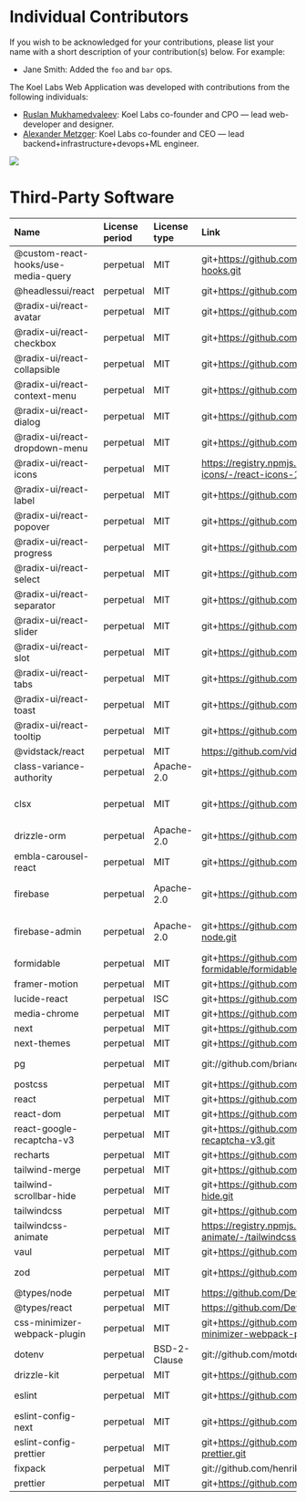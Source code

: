 # Individual Contributors

If you wish to be acknowledged for your contributions, please list your name
with a short description of your contribution(s) below. For example:

- Jane Smith: Added the `foo` and `bar` ops.

The Koel Labs Web Application was developed with contributions from the following individuals:

- [Ruslan Mukhamedvaleev](https://www.ruslan.in/): Koel Labs co-founder and CPO — lead web-developer and designer.
- [Alexander Metzger](https://www.linkedin.com/in/alexander-le-metzger): Koel Labs co-founder and CEO — lead backend+infrastructure+devops+ML engineer.

<a href="https://github.com/KoelLabs/webapp/graphs/contributors">
  <img class="dark-light" src="https://contrib.rocks/image?repo=KoelLabs/webapp&anon=0&columns=20&max=100&r=true" />
</a>

# Third-Party Software

| Name                                | License period | License type | Link                                                                           | Author                                                                |
| :---------------------------------- | :------------- | :----------- | :----------------------------------------------------------------------------- | :-------------------------------------------------------------------- |
| @custom-react-hooks/use-media-query | perpetual      | MIT          | git+https://github.com/djkepa/custom-react-hooks.git                           | Bane Grozdanovic <banegrozdanovic@gmail.com>                          |
| @headlessui/react                   | perpetual      | MIT          | git+https://github.com/tailwindlabs/headlessui.git                             | n/a                                                                   |
| @radix-ui/react-avatar              | perpetual      | MIT          | git+https://github.com/radix-ui/primitives.git                                 | n/a                                                                   |
| @radix-ui/react-checkbox            | perpetual      | MIT          | git+https://github.com/radix-ui/primitives.git                                 | n/a                                                                   |
| @radix-ui/react-collapsible         | perpetual      | MIT          | git+https://github.com/radix-ui/primitives.git                                 | n/a                                                                   |
| @radix-ui/react-context-menu        | perpetual      | MIT          | git+https://github.com/radix-ui/primitives.git                                 | n/a                                                                   |
| @radix-ui/react-dialog              | perpetual      | MIT          | git+https://github.com/radix-ui/primitives.git                                 | n/a                                                                   |
| @radix-ui/react-dropdown-menu       | perpetual      | MIT          | git+https://github.com/radix-ui/primitives.git                                 | n/a                                                                   |
| @radix-ui/react-icons               | perpetual      | MIT          | https://registry.npmjs.org/@radix-ui/react-icons/-/react-icons-1.3.2.tgz       | n/a                                                                   |
| @radix-ui/react-label               | perpetual      | MIT          | git+https://github.com/radix-ui/primitives.git                                 | n/a                                                                   |
| @radix-ui/react-popover             | perpetual      | MIT          | git+https://github.com/radix-ui/primitives.git                                 | n/a                                                                   |
| @radix-ui/react-progress            | perpetual      | MIT          | git+https://github.com/radix-ui/primitives.git                                 | n/a                                                                   |
| @radix-ui/react-select              | perpetual      | MIT          | git+https://github.com/radix-ui/primitives.git                                 | n/a                                                                   |
| @radix-ui/react-separator           | perpetual      | MIT          | git+https://github.com/radix-ui/primitives.git                                 | n/a                                                                   |
| @radix-ui/react-slider              | perpetual      | MIT          | git+https://github.com/radix-ui/primitives.git                                 | n/a                                                                   |
| @radix-ui/react-slot                | perpetual      | MIT          | git+https://github.com/radix-ui/primitives.git                                 | n/a                                                                   |
| @radix-ui/react-tabs                | perpetual      | MIT          | git+https://github.com/radix-ui/primitives.git                                 | n/a                                                                   |
| @radix-ui/react-toast               | perpetual      | MIT          | git+https://github.com/radix-ui/primitives.git                                 | n/a                                                                   |
| @radix-ui/react-tooltip             | perpetual      | MIT          | git+https://github.com/radix-ui/primitives.git                                 | n/a                                                                   |
| @vidstack/react                     | perpetual      | MIT          | https://github.com/vidstack/player.git                                         | n/a                                                                   |
| class-variance-authority            | perpetual      | Apache-2.0   | git+https://github.com/joe-bell/cva.git                                        | Joe Bell (https://joebell.co.uk)                                      |
| clsx                                | perpetual      | MIT          | git+https://github.com/lukeed/clsx.git                                         | Luke Edwards luke.edwards05@gmail.com https://lukeed.com              |
| drizzle-orm                         | perpetual      | Apache-2.0   | git+https://github.com/drizzle-team/drizzle-orm.git                            | Drizzle Team                                                          |
| embla-carousel-react                | perpetual      | MIT          | git+https://github.com/davidjerleke/embla-carousel                             | David Jerleke                                                         |
| firebase                            | perpetual      | Apache-2.0   | git+https://github.com/firebase/firebase-js-sdk.git                            | Firebase <firebase-support@google.com> (https://firebase.google.com/) |
| firebase-admin                      | perpetual      | Apache-2.0   | git+https://github.com/firebase/firebase-admin-node.git                        | Firebase <firebase-support@google.com> (https://firebase.google.com/) |
| formidable                          | perpetual      | MIT          | git+https://github.com/node-formidable/formidable.git                          | n/a                                                                   |
| framer-motion                       | perpetual      | MIT          | git+https://github.com/motiondivision/motion.git                               | Framer                                                                |
| lucide-react                        | perpetual      | ISC          | git+https://github.com/lucide-icons/lucide.git                                 | Eric Fennis                                                           |
| media-chrome                        | perpetual      | MIT          | git+https://github.com/muxinc/media-chrome.git                                 | @muxinc                                                               |
| next                                | perpetual      | MIT          | git+https://github.com/vercel/next.js.git                                      | n/a                                                                   |
| next-themes                         | perpetual      | MIT          | git+https://github.com/pacocoursey/next-themes.git                             | n/a                                                                   |
| pg                                  | perpetual      | MIT          | git://github.com/brianc/node-postgres.git                                      | Brian Carlson <brian.m.carlson@gmail.com>                             |
| postcss                             | perpetual      | MIT          | git+https://github.com/postcss/postcss.git                                     | Andrey Sitnik <andrey@sitnik.ru>                                      |
| react                               | perpetual      | MIT          | git+https://github.com/facebook/react.git                                      | n/a                                                                   |
| react-dom                           | perpetual      | MIT          | git+https://github.com/facebook/react.git                                      | n/a                                                                   |
| react-google-recaptcha-v3           | perpetual      | MIT          | git+https://github.com/t49tran/react-google-recaptcha-v3.git                   | Duong Tran                                                            |
| recharts                            | perpetual      | MIT          | git+https://github.com/recharts/recharts.git                                   | recharts group                                                        |
| tailwind-merge                      | perpetual      | MIT          | git+https://github.com/dcastil/tailwind-merge.git                              | Dany Castillo                                                         |
| tailwind-scrollbar-hide             | perpetual      | MIT          | git+https://github.com/reslear/tailwind-scrollbar-hide.git                     | reslear                                                               |
| tailwindcss                         | perpetual      | MIT          | git+https://github.com/tailwindlabs/tailwindcss.git                            | n/a                                                                   |
| tailwindcss-animate                 | perpetual      | MIT          | https://registry.npmjs.org/tailwindcss-animate/-/tailwindcss-animate-1.0.7.tgz | Jamie Kyle <me@thejameskyle.com>                                      |
| vaul                                | perpetual      | MIT          | git+https://github.com/emilkowalski/vaul.git                                   | Emil Kowalski <e@emilkowal.ski>                                       |
| zod                                 | perpetual      | MIT          | git+https://github.com/colinhacks/zod.git                                      | Colin McDonnell <colin@colinhacks.com>                                |
| @types/node                         | perpetual      | MIT          | https://github.com/DefinitelyTyped/DefinitelyTyped.git                         | n/a                                                                   |
| @types/react                        | perpetual      | MIT          | https://github.com/DefinitelyTyped/DefinitelyTyped.git                         | n/a                                                                   |
| css-minimizer-webpack-plugin        | perpetual      | MIT          | git+https://github.com/webpack-contrib/css-minimizer-webpack-plugin.git        | Loann Neveu                                                           |
| dotenv                              | perpetual      | BSD-2-Clause | git://github.com/motdotla/dotenv.git                                           | n/a                                                                   |
| drizzle-kit                         | perpetual      | MIT          | git+https://github.com/drizzle-team/drizzle-orm.git                            | Drizzle Team                                                          |
| eslint                              | perpetual      | MIT          | git+https://github.com/eslint/eslint.git                                       | Nicholas C. Zakas <nicholas+npm@nczconsulting.com>                    |
| eslint-config-next                  | perpetual      | MIT          | git+https://github.com/vercel/next.js.git                                      | n/a                                                                   |
| eslint-config-prettier              | perpetual      | MIT          | git+https://github.com/prettier/eslint-config-prettier.git                     | Simon Lydell                                                          |
| fixpack                             | perpetual      | MIT          | git://github.com/henrikjoreteg/fixpack.git                                     | Henrik Joreteg <henrik@andyet.net>                                    |
| prettier                            | perpetual      | MIT          | git+https://github.com/prettier/prettier.git                                   | James Long                            
